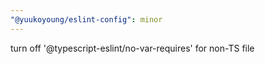 ```yaml
---
"@yuukoyoung/eslint-config": minor
---
```


turn off '@typescript-eslint/no-var-requires' for non-TS file
